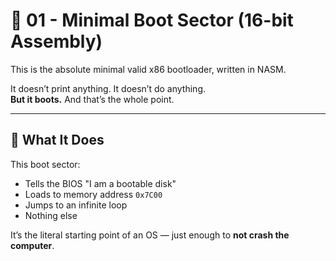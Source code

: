 # 🧨 01 - Minimal Boot Sector (16-bit Assembly)

This is the absolute minimal valid x86 bootloader, written in NASM.

It doesn’t print anything. It doesn’t do anything.  
**But it boots.** And that’s the whole point.

---

## 🧠 What It Does

This boot sector:

- Tells the BIOS "I am a bootable disk"
- Loads to memory address `0x7C00`
- Jumps to an infinite loop
- Nothing else

It’s the literal starting point of an OS — just enough to **not crash the computer**.